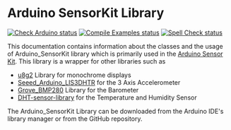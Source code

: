 # Arduino SensorKit Library

[![Check Arduino status](https://github.com/arduino-libraries/Arduino_SensorKit/actions/workflows/check-arduino.yml/badge.svg)](https://github.com/arduino-libraries/Arduino_SensorKit/actions/workflows/check-arduino.yml)
[![Compile Examples status](https://github.com/arduino-libraries/Arduino_SensorKit/actions/workflows/compile-examples.yml/badge.svg)](https://github.com/arduino-libraries/Arduino_SensorKit/actions/workflows/compile-examples.yml)
[![Spell Check status](https://github.com/arduino-libraries/Arduino_SensorKit/actions/workflows/spell-check.yml/badge.svg)](https://github.com/arduino-libraries/Arduino_SensorKit/actions/workflows/spell-check.yml)

This documentation contains information about the classes and the usage of Arduino_SensorKit library which is primarily used in the [Arduino Sensor Kit](https://store.arduino.cc/sensor-kit-base). This library is a wrapper for other libraries such as

* [u8g2](https://github.com/olikraus/U8g2_Arduino) Library for monochrome displays
* [Seeed_Arduino_LIS3DHTR](https://github.com/Seeed-Studio/Seeed_Arduino_LIS3DHTR) for the 3 Axis Accelerometer
* [Grove_BMP280](https://github.com/Seeed-Studio/Grove_BMP280) Library for the Barometer
* [DHT-sensor-library](https://github.com/adafruit/DHT-sensor-library) for the Temperature and Humidity Sensor

The Arduino_SensorKit Library can be downloaded from the Arduino IDE's library manager or from the GitHub repository.
